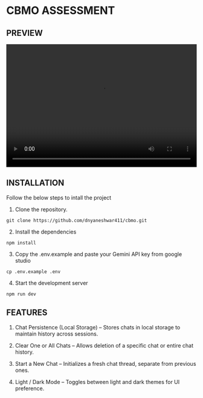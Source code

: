 # CBMO ASSESSMENT

## PREVIEW
<video width="320" controls style="width: 100%;aspect-ratio:14/9">
<source src="https://wellnessz123.s3.eu-north-1.amazonaws.com/preview.mov?response-content-disposition=inline&X-Amz-Content-Sha256=UNSIGNED-PAYLOAD&X-Amz-Security-Token=IQoJb3JpZ2luX2VjEMz%2F%2F%2F%2F%2F%2F%2F%2F%2F%2FwEaCmV1LW5vcnRoLTEiRjBEAiADCnpptzaJOs0sn1s5LgjAOZDg3K69mjjc%2B7t%2BNkN%2F%2FAIgSgHhHicJ0tHO%2FH7o7C8t%2B%2FY3u1L8%2FmB83qNbE6Ffwj8qwgMIlf%2F%2F%2F%2F%2F%2F%2F%2F%2F%2FARAAGgw5OTYyMjg0OTQ5NDUiDKjyW7D%2BK3xtB3mndiqWA8TLU8dyC5dBM3VWdSIyQQnQpj2AkBvQb0lZziI%2F7uXQzDv%2Bjd9hbeYy%2BIh93%2B7hGkod%2BBH57Fls%2FwEXM7HaXOJJwIMGnY9kl7poIfVnK8eWa4jeFH10WdeHoJjwhKau02cSEXTxksfcjAGtKZ86NLyjQNvSfFYBimkrVq5034nt9SU7fLL98prJQq1p1stgXhARDLEFnGUsanPHKxUnMoHSNK8Srek3aZpiGQvw1B0uv4xpiF0VoZyVmvD7RfD98rgITKTSrpI87fh3NPKroUNMLShEAsKSIFyB65VtvldgYAoG1wDNL0ZcehHJAChfSFXPL1pGZJjW4DfTujfUgemrCErsLKy0xG11DsB2LBuwyo7c08ppsvRlY%2BJjzWJd%2BYGM7C7AIkCN%2FSBwhehyWWEb3g4z0b98eEs4YCLil7x4C64WPo1uvSGJqeTnZxd9c3jbEqQlkWLl8JyKUZTTOtugOZAsevFhSsD8cY4HcsmgBBJbq%2B%2BFlCjZ0jXaOXZfNJc4LHjXh%2FyUjNzMopZyBSocy3iYIw4wofviwQY63wKC9eq1%2FkGo7EAVp6w3tKi%2BDQKRW03tkWY66Pc8GH0qVoOEHvndj4lSCSGO%2FZ1%2Bs4ou%2FqcB6MCfvSS4ZXXF9ikWWTHL8R7rCaDIp69wq%2BnnHxUSaE6pzHHSsJ6J7E4gsbgGq8uCWv%2FeiBX2Dm3huiaPhtyuNbxJ16rRiTZn%2FkJjT6gpJHgrB8kzjwwKmuXJ3P5CIS9aoXLafuKC9QfQ%2FGqWA%2BzsDfnQvLlB3fTzA6Zc5g3QBh4aVRkTU0%2F4PeMTceSvx70zr0sD83W2yzIGHJvStBvBNQYYwgeKjizdIac1lLv8bIrBeVBDqElcwIaEq3ILagn28GDGrUqslXOUb6ZtMqeWVdjtUNOXCexWOTLAZXqIrriJLc4rmPaEvsOHAW838pUY2CorzL7eUycdgBl6bq79pA%2FBsyJ%2FhCRzPuiHFfXwGVEFni9CaocCXHg56H9LoAXfNKMve6ITYZPN6s0%3D&X-Amz-Algorithm=AWS4-HMAC-SHA256&X-Amz-Credential=ASIA6P46YOZQZAXD7I3K%2F20250529%2Feu-north-1%2Fs3%2Faws4_request&X-Amz-Date=20250529T200827Z&X-Amz-Expires=43200&X-Amz-SignedHeaders=host&X-Amz-Signature=b2b8b12ea239e3594eee03cf8f665ac4ee76145ab6dc2362559635c2c0e8a2fd" type="video/mp4">
</video>

## INSTALLATION
Follow the below steps to intall the project
<br />
1. Clone the repository.
```
git clone https://github.com/dnyaneshwar411/cbmo.git
```
2. Install the dependencies

```
npm install
```

3. Copy the .env.example and paste your Gemini API key from google studio 

```
cp .env.example .env
```

4. Start the development server
```
npm run dev
```

## FEATURES
1. Chat Persistence (Local Storage) – Stores chats in local storage to maintain history across sessions.

2. Clear One or All Chats – Allows deletion of a specific chat or entire chat history.

3. Start a New Chat – Initializes a fresh chat thread, separate from previous ones.

4. Light / Dark Mode – Toggles between light and dark themes for UI preference.
